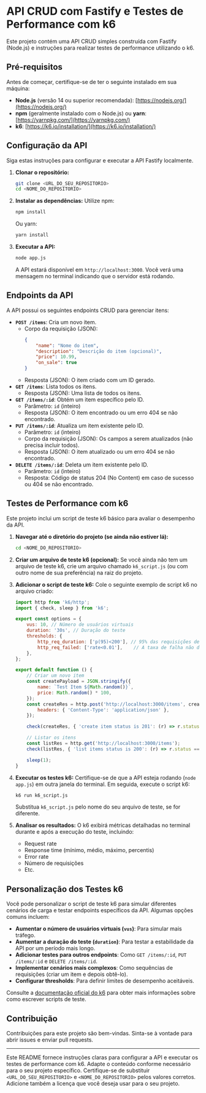 # API CRUD com Fastify e Testes de Performance com k6

Este projeto contém uma API CRUD simples construída com Fastify (Node.js) e instruções para realizar testes de performance utilizando o k6.

## Pré-requisitos

Antes de começar, certifique-se de ter o seguinte instalado em sua máquina:

* **Node.js** (versão 14 ou superior recomendada): [https://nodejs.org/](https://nodejs.org/)
* **npm** (geralmente instalado com o Node.js) ou **yarn**: [https://yarnpkg.com/](https://yarnpkg.com/)
* **k6**: [https://k6.io/installation/](https://k6.io/installation/)

## Configuração da API

Siga estas instruções para configurar e executar a API Fastify localmente.

1.  **Clonar o repositório:**
    ```bash
    git clone <URL_DO_SEU_REPOSITORIO>
    cd <NOME_DO_REPOSITORIO>
    ```

2.  **Instalar as dependências:**
    Utilize npm:
    ```bash
    npm install
    ```
    Ou yarn:
    ```bash
    yarn install
    ```

3.  **Executar a API:**
    ```bash
    node app.js
    ```
    A API estará disponível em `http://localhost:3000`. Você verá uma mensagem no terminal indicando que o servidor está rodando.

## Endpoints da API

A API possui os seguintes endpoints CRUD para gerenciar itens:

* **`POST /items`**: Cria um novo item.
    * Corpo da requisição (JSON):
        ```json
        {
            "name": "Nome do item",
            "description": "Descrição do item (opcional)",
            "price": 10.99,
            "on_sale": true
        }
        ```
    * Resposta (JSON): O item criado com um ID gerado.
* **`GET /items`**: Lista todos os itens.
    * Resposta (JSON): Uma lista de todos os itens.
* **`GET /items/:id`**: Obtém um item específico pelo ID.
    * Parâmetro: `id` (inteiro)
    * Resposta (JSON): O item encontrado ou um erro 404 se não encontrado.
* **`PUT /items/:id`**: Atualiza um item existente pelo ID.
    * Parâmetro: `id` (inteiro)
    * Corpo da requisição (JSON): Os campos a serem atualizados (não precisa incluir todos).
    * Resposta (JSON): O item atualizado ou um erro 404 se não encontrado.
* **`DELETE /items/:id`**: Deleta um item existente pelo ID.
    * Parâmetro: `id` (inteiro)
    * Resposta: Código de status 204 (No Content) em caso de sucesso ou 404 se não encontrado.

## Testes de Performance com k6

Este projeto inclui um script de teste k6 básico para avaliar o desempenho da API.

1.  **Navegar até o diretório do projeto (se ainda não estiver lá):**
    ```bash
    cd <NOME_DO_REPOSITORIO>
    ```

2.  **Criar um arquivo de teste k6 (opcional):**
    Se você ainda não tem um arquivo de teste k6, crie um arquivo chamado `k6_script.js` (ou com outro nome de sua preferência) na raiz do projeto.

3.  **Adicionar o script de teste k6:**
    Cole o seguinte exemplo de script k6 no arquivo criado:

    ```javascript
    import http from 'k6/http';
    import { check, sleep } from 'k6';

    export const options = {
        vus: 10, // Número de usuários virtuais
        duration: '30s', // Duração do teste
        thresholds: {
            http_req_duration: ['p(95)<200'], // 95% das requisições devem ser menores que 200ms
            http_req_failed: ['rate<0.01'],    // A taxa de falha não deve exceder 1%
        },
    };

    export default function () {
        // Criar um novo item
        const createPayload = JSON.stringify({
            name: `Test Item ${Math.random()}`,
            price: Math.random() * 100,
        });
        const createRes = http.post('http://localhost:3000/items', createPayload, {
            headers: { 'Content-Type': 'application/json' },
        });

        check(createRes, { 'create item status is 201': (r) => r.status === 201 });

        // Listar os itens
        const listRes = http.get('http://localhost:3000/items');
        check(listRes, { 'list items status is 200': (r) => r.status === 200 });

        sleep(1);
    }
    ```

4.  **Executar os testes k6:**
    Certifique-se de que a API esteja rodando (`node app.js`) em outra janela do terminal. Em seguida, execute o script k6:
    ```bash
    k6 run k6_script.js
    ```
    Substitua `k6_script.js` pelo nome do seu arquivo de teste, se for diferente.

5.  **Analisar os resultados:**
    O k6 exibirá métricas detalhadas no terminal durante e após a execução do teste, incluindo:
    * Request rate
    * Response time (mínimo, médio, máximo, percentis)
    * Error rate
    * Número de requisições
    * Etc.

## Personalização dos Testes k6

Você pode personalizar o script de teste k6 para simular diferentes cenários de carga e testar endpoints específicos da API. Algumas opções comuns incluem:

* **Aumentar o número de usuários virtuais (`vus`)**: Para simular mais tráfego.
* **Aumentar a duração do teste (`duration`)**: Para testar a estabilidade da API por um período mais longo.
* **Adicionar testes para outros endpoints**: Como `GET /items/:id`, `PUT /items/:id` e `DELETE /items/:id`.
* **Implementar cenários mais complexos**: Como sequências de requisições (criar um item e depois obtê-lo).
* **Configurar thresholds**: Para definir limites de desempenho aceitáveis.

Consulte a [documentação oficial do k6](https://k6.io/docs/) para obter mais informações sobre como escrever scripts de teste.

## Contribuição

Contribuições para este projeto são bem-vindas. Sinta-se à vontade para abrir issues e enviar pull requests.


---

Este README fornece instruções claras para configurar a API e executar os testes de performance com k6. Adapte o conteúdo conforme necessário para o seu projeto específico. Certifique-se de substituir `<URL_DO_SEU_REPOSITORIO>` e `<NOME_DO_REPOSITORIO>` pelos valores corretos. Adicione também a licença que você deseja usar para o seu projeto.
